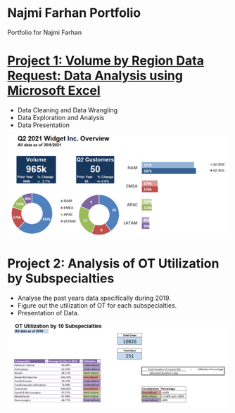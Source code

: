 # Najmi Farhan Portfolio
Portfolio for Najmi Farhan

# [Project 1: Volume by Region Data Request: Data Analysis using Microsoft Excel](https://github.com/NFarhan11/da_mexcel_project)
* Data Cleaning and Data Wrangling
* Data Exploration and Analysis
* Data Presentation


![](images/visualization.PNG)

# Project 2: Analysis of OT Utilization by Subspecialties
* Analyse the past years data specifically during 2019.
* Figure out the utilization of OT for each subspecialties.
* Presentation of Data.


![](images/otutilization.png)
